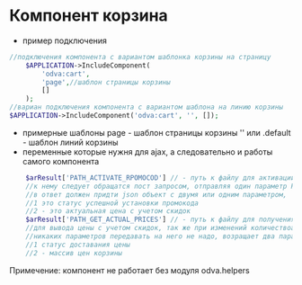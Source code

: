 # Компонент корзина

- пример подключения
```php
//подключения компонента с вариантом шаблонка корзины на страницу
    $APPLICATION->IncludeComponent(
	    'odva:cart',
	    'page',//шаблон страницы корзины
	    []
	);
//вариан подключения компонента с вариантом шаблона на линию корзины
$APPLICATION->IncludeComponent('odva:cart', '', []);
```
- примерные шаблоны
    page - шаблон страницы корзины
	'' или .default - шаблон линий корзины
- переменные которые нужня для ajax, а следовательно и работы самого компонента
```php
	$arResult['PATH_ACTIVATE_RPOMOCOD'] // - путь к файлу для активации промокода,
	//к нему следует обращатся пост запросом, отправляя один параметр PROMOCOD - в котором будет сам промокод
	//в ответ должен придти json объект с двумя или одним параметром,
	//1 это статус успешной установки промокода
	//2 - это актуальная цена с учетом скидок
	$arResult['PATH_GET_ACTUAL_PRICES'] // - путь к файлу для получения актуальной цены корзины(это надо,
	//для вывода цены с учетом скидок, так же при изменений количествоа товаров)
	//никаких параметров передавать на него не надо, возращает два параметра:
	//1 статус доставания цены
	//2 - массив цен корзины
```
Примечение:
	компонент не работает без модуля odva.helpers